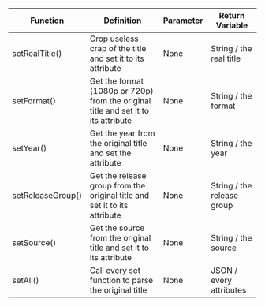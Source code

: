 | Function  		| Definition 	| Parameter		| Return Variable |
| ---------------- 	| ------------- | ------------- | --------------- |
| setRealTitle()  	| Crop useless crap of the title and set it to its attribute  | None  | String / the real title  |
| setFormat() 		| Get the format (1080p or 720p) from the original title and set it to its attribute  | None | String / the format |
| setYear() 		| Get the year from the original title and set the attribute | None | String / the year |
| setReleaseGroup()	| Get the release group from the original title and set it to its attribute  | None | String / the release group  |
| setSource() 		| Get the source from the original title and set it to its attribute  | None | String / the source |
| setAll() 			| Call every set function to parse the original title  | None | JSON / every attributes |

